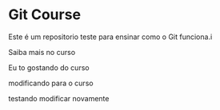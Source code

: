 # Git Course

Este é um repositorio teste para ensinar como o Git funciona.i

Saiba mais no curso

Eu to gostando do curso

modificando para o curso

testando modificar novamente
